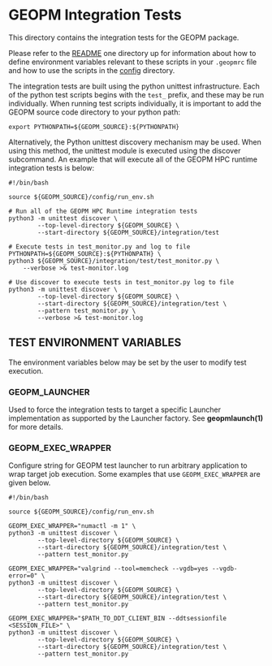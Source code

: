 GEOPM Integration Tests
=======================

This directory contains the integration tests for the GEOPM package.

Please refer to the [README](../README.md) one directory up for
information about how to define environment variables relevant to these
scripts in your `.geopmrc` file and how to use the scripts in the
[config](../config) directory.

The integration tests are built using the python unittest
infrastructure.  Each of the python test scripts begins with
the `test_` prefix, and these may be run individually.  When
running test scripts individually, it is important to add
the GEOPM source code directory to your python path:

```
export PYTHONPATH=${GEOPM_SOURCE}:${PYTHONPATH}
```

Alternatively, the Python unittest discovery mechanism may be used.
When using this method, the unittest module is executed using the
discover subcommand.  An example that will execute all of the GEOPM
HPC runtime integration tests is below:

```
#!/bin/bash

source ${GEOPM_SOURCE}/config/run_env.sh

# Run all of the GEOPM HPC Runtime integration tests
python3 -m unittest discover \
        --top-level-directory ${GEOPM_SOURCE} \
        --start-directory ${GEOPM_SOURCE}/integration/test

# Execute tests in test_monitor.py and log to file
PYTHONPATH=${GEOPM_SOURCE}:${PYTHONPATH} \
python3 ${GEOPM_SOURCE}/integration/test/test_monitor.py \
    --verbose >& test-monitor.log

# Use discover to execute tests in test_monitor.py log to file
python3 -m unittest discover \
        --top-level-directory ${GEOPM_SOURCE} \
        --start-directory ${GEOPM_SOURCE}/integration/test \
        --pattern test_monitor.py \
        --verbose >& test-monitor.log

```

TEST ENVIRONMENT VARIABLES
--------------------------

The environment variables below may be set by the user to modify test
execution.

### GEOPM_LAUNCHER
Used to force the integration tests to target a specific Launcher
implementation as supported by the Launcher factory.  See
**geopmlaunch(1)** for more details.

### GEOPM_EXEC_WRAPPER
Configure string for GEOPM test launcher to run arbitrary
application to wrap target job execution.  Some examples
that use `GEOPM_EXEC_WRAPPER` are given below.

```
#!/bin/bash

source ${GEOPM_SOURCE}/config/run_env.sh

GEOPM_EXEC_WRAPPER="numactl -m 1" \
python3 -m unittest discover \
        --top-level-directory ${GEOPM_SOURCE} \
        --start-directory ${GEOPM_SOURCE}/integration/test \
        --pattern test_monitor.py

GEOPM_EXEC_WRAPPER="valgrind --tool=memcheck --vgdb=yes --vgdb-error=0" \
python3 -m unittest discover \
        --top-level-directory ${GEOPM_SOURCE} \
        --start-directory ${GEOPM_SOURCE}/integration/test \
        --pattern test_monitor.py

GEOPM_EXEC_WRAPPER="$PATH_TO_DDT_CLIENT_BIN --ddtsessionfile <SESSION_FILE>" \
python3 -m unittest discover \
        --top-level-directory ${GEOPM_SOURCE} \
        --start-directory ${GEOPM_SOURCE}/integration/test \
        --pattern test_monitor.py
```
